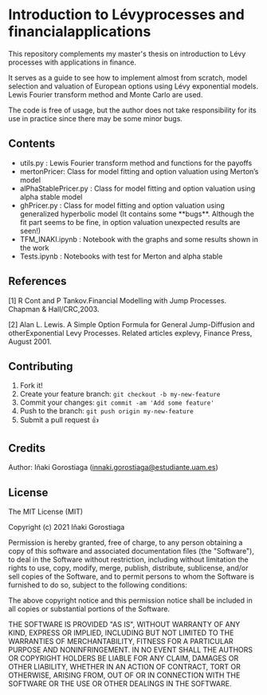 # Introduction to Lévyprocesses and financialapplications

This repository complements my master's thesis on introduction to Lévy processes with applications in finance. 

It serves as a guide to see how to implement almost from scratch, model selection and valuation of European options using Lévy exponential models. Lewis Fourier transform method and Monte Carlo are used.

The code is free of usage, but the author does not take responsibility for its use in practice since there may be some minor bugs.

## Contents

<ul>
<li>utils.py : Lewis Fourier transform method and functions for the payoffs</li>
<li>mertonPricer: Class for model fitting and option valuation using Merton’s model</li>
<li>alPhaStablePricer.py : Class for model fitting and option valuation using alpha stable model</li>
<li>ghPricer.py : Class for model fitting and option valuation using generalized hyperbolic model (It contains some **bugs**. Although the fit part seems to be fine, in option valuation unexpected results are seen!)</li>
<li>TFM_INAKI.ipynb : Notebook with the graphs and some results shown in the work</li>
<li>Tests.ipynb : 
Notebooks with test for Merton and alpha stable
</li>
</ul>

## References

[1] R Cont and P Tankov.Financial Modelling with Jump Processes. Chapman & Hall/CRC,2003.

[2] Alan L. Lewis.   A Simple Option Formula for General Jump-Diffusion and otherExponential Levy Processes. Related articles explevy, Finance Press, August 2001.

## Contributing
 
1. Fork it!
2. Create your feature branch: `git checkout -b my-new-feature`
3. Commit your changes: `git commit -am 'Add some feature'`
4. Push to the branch: `git push origin my-new-feature`
5. Submit a pull request :+1:
 
## Credits
 
Author: Iñaki Gorostiaga (innaki.gorostiaga@estudiante.uam.es)
 
## License
 
The MIT License (MIT)

Copyright (c) 2021 Iñaki Gorostiaga

Permission is hereby granted, free of charge, to any person obtaining a copy of this software and associated documentation files (the "Software"), to deal in the Software without restriction, including without limitation the rights to use, copy, modify, merge, publish, distribute, sublicense, and/or sell copies of the Software, and to permit persons to whom the Software is furnished to do so, subject to the following conditions:

The above copyright notice and this permission notice shall be included in all copies or substantial portions of the Software.

THE SOFTWARE IS PROVIDED "AS IS", WITHOUT WARRANTY OF ANY KIND, EXPRESS OR IMPLIED, INCLUDING BUT NOT LIMITED TO THE WARRANTIES OF MERCHANTABILITY, FITNESS FOR A PARTICULAR PURPOSE AND NONINFRINGEMENT. IN NO EVENT SHALL THE AUTHORS OR COPYRIGHT HOLDERS BE LIABLE FOR ANY CLAIM, DAMAGES OR OTHER LIABILITY, WHETHER IN AN ACTION OF CONTRACT, TORT OR OTHERWISE, ARISING FROM, OUT OF OR IN CONNECTION WITH THE SOFTWARE OR THE USE OR OTHER DEALINGS IN THE SOFTWARE.